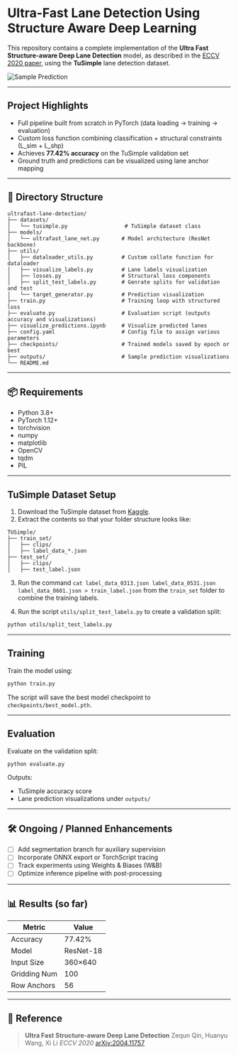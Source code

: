 # Ultra-Fast Lane Detection Using Structure Aware Deep Learning

This repository contains a complete implementation of the **Ultra Fast Structure-aware Deep Lane Detection** model, as described in the [ECCV 2020 paper](https://arxiv.org/abs/2004.11757), using the **TuSimple** lane detection dataset.

![Sample Prediction](outputs/pred_23.png)

---

## Project Highlights

* Full pipeline built from scratch in PyTorch (data loading → training → evaluation)
* Custom loss function combining classification + structural constraints (L\_sim + L\_shp)
* Achieves **77.42% accuracy** on the TuSimple validation set
* Ground truth and predictions can be visualized using lane anchor mapping

---

## 📁 Directory Structure

```
ultrafast-lane-detection/
├── datasets/
│   └── tusimple.py                  # TuSimple dataset class
├── models/
│   └── ultrafast_lane_net.py       # Model architecture (ResNet backbone)
├── utils/
│   ├── dataloader_utils.py         # Custom collate function for dataloader
│   ├── visualize_labels.py         # Lane labels visualization
│   ├── losses.py                   # Structural loss components
│   ├── split_test_labels.py        # Genrate splits for validation and test
│   └── target_generator.py         # Prediction visualization
├── train.py                        # Training loop with structured loss
├── evaluate.py                     # Evaluation script (outputs accuracy and visualizations)
├── visualize_predictions.ipynb     # Visualize predicted lanes
├── config.yaml                     # Config file to assign various parameters
├── checkpoints/                    # Trained models saved by epoch or best
├── outputs/                        # Sample prediction visualizations
└── README.md
```

---

## 📦 Requirements

* Python 3.8+
* PyTorch 1.12+
* torchvision
* numpy
* matplotlib
* OpenCV
* tqdm
* PIL

---

## TuSimple Dataset Setup

1. Download the TuSimple dataset from [Kaggle](https://www.kaggle.com/datasets/manideep1108/tusimple).
2. Extract the contents so that your folder structure looks like:

```
TUSimple/
├── train_set/
│   ├── clips/
│   ├── label_data_*.json
├── test_set/
│   ├── clips/
│   ├── test_label.json
```

3. Run the command `cat label_data_0313.json label_data_0531.json label_data_0601.json > train_label.json` from the `train_set` folder to combine the training labels.

4. Run the script `utils/split_test_labels.py` to create a validation split:

```bash
python utils/split_test_labels.py
```

---

## Training

Train the model using:

```bash
python train.py
```

The script will save the best model checkpoint to `checkpoints/best_model.pth`.

---

## Evaluation

Evaluate on the validation split:

```bash
python evaluate.py
```

Outputs:

* TuSimple accuracy score
* Lane prediction visualizations under `outputs/`

---

## 🛠️ Ongoing / Planned Enhancements

* [ ] Add segmentation branch for auxiliary supervision
* [ ] Incorporate ONNX export or TorchScript tracing
* [ ] Track experiments using Weights & Biases (W\&B)
* [ ] Optimize inference pipeline with post-processing

---

## 📊 Results (so far)

| Metric       | Value     |
| ------------ | --------- |
| Accuracy     | 77.42%    |
| Model        | ResNet-18 |
| Input Size   | 360×640   |
| Gridding Num | 100       |
| Row Anchors  | 56        |

---

## 📖 Reference

> **Ultra Fast Structure-aware Deep Lane Detection**
> Zequn Qin, Huanyu Wang, Xi Li
> *ECCV 2020*
> [arXiv:2004.11757](https://arxiv.org/abs/2004.11757)